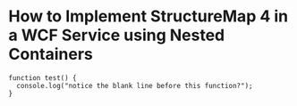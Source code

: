 <h1>How to Implement StructureMap 4 in a WCF Service using Nested Containers</h1>

```
function test() {
  console.log("notice the blank line before this function?");
}
```
